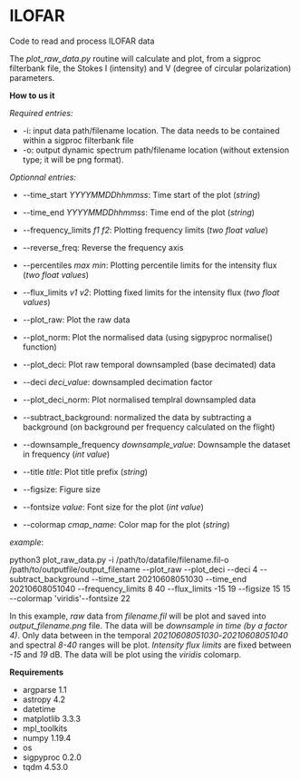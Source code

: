 # ILOFAR
Code to read and process ILOFAR data

The *plot_raw_data.py* routine will calculate and plot, from a sigproc filterbank file, the Stokes I (intensity) and V (degree of circular polarization) parameters.


**How to us it**

*Required entries:*
* -i: input data path/filename location. The data needs to be contained within a sigproc filterbank file
* -o: output dynamic spectrum path/filename location (without extension type; it will be png format).

*Optionnal entries:*

* --time_start *YYYYMMDDhhmmss*: Time start of the plot (*string*)
* --time_end *YYYYMMDDhhmmss*: Time end of the plot (*string*)

* --frequency_limits *f1 f2*: Plotting frequency limits (*two float value*)
* --reverse_freq: Reverse the frequency axis

* --percentiles *max min*: Plotting percentile limits for the intensity flux (*two float values*)
* --flux_limits *v1 v2*: Plotting fixed limits for the intensity flux (*two float values*)

* --plot_raw: Plot the raw data
* --plot_norm: Plot the normalised data (using sigpyproc normalise() function)
* --plot_deci: Plot raw temporal downsampled (base decimated) data
* --deci *deci_value*: downsampled decimation factor
* --plot_deci_norm: Plot normalised templral downsampled data

* --subtract_background: normalized the data by subtracting a background (on background per frequency calculated on the flight)

* --downsample_frequency *downsample_value*: Downsample the dataset in frequency (*int value*)

* --title *title*: Plot title prefix (*string*)
* --figsize: Figure size
* --fontsize *value*: Font size for the plot (*int value*)
* --colormap *cmap_name*: Color map for the plot (*string*)


*example*:

python3 plot_raw_data.py -i /path/to/datafile/filename.fil-o /path/to/outputfile/output_filename --plot_raw --plot_deci --deci 4 --subtract_background --time_start 20210608051030 --time_end 20210608051040 --frequency_limits 8 40 --flux_limits -15 19 --figsize 15 15 --colormap 'viridis'--fontsize 22

In this example, *raw* data from *filename.fil* will be plot and saved into *output_filename.png* file. The data will be *downsample in time (by a factor 4)*. Only data between in the temporal *20210608051030*-*20210608051040* and spectral *8-40* ranges will be plot. *Intensity flux limits* are fixed between *-15* and *19* dB. The data will be plot using the *viridis* colomarp.

**Requirements**
* argparse 1.1
* astropy 4.2
* datetime
* matplotlib 3.3.3
* mpl_toolkits
* numpy 1.19.4
* os 
* sigpyproc 0.2.0 
* tqdm 4.53.0
